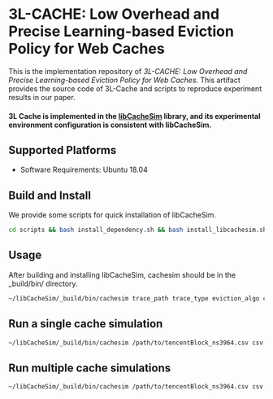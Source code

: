 # 3L-CACHE: Low Overhead and Precise Learning-based Eviction Policy for Web Caches

This is the implementation repository of *3L-CACHE: Low Overhead and Precise Learning-based Eviction Policy for Web Caches*. This artifact provides the source code of 3L-Cache and scripts to reproduce experiment results in our paper.

#### 3L Cache is implemented in the [libCacheSim](https://github.com/1a1a11a/libCacheSim) library, and its experimental environment configuration is consistent with libCacheSim.

 ## Supported Platforms
- Software Requirements: Ubuntu 18.04

## Build and Install 
We provide some scripts for quick installation of libCacheSim.
```bash
cd scripts && bash install_dependency.sh && bash install_libcachesim.sh
```

## Usage
After building and installing libCacheSim, cachesim should be in the _build/bin/ directory.
```bash
~/libCacheSim/_build/bin/cachesim trace_path trace_type eviction_algo cache_size [OPTION...]
```
## Run a single cache simulation
```bash
~/libCacheSim/_build/bin/cachesim /path/to/tencentBlock_ns3964.csv csv 3lcache 1347453593  -t "time-col=1, obj-id-col=2, obj-size-col=3"
```

## Run multiple cache simulations
```bash
~/libCacheSim/_build/bin/cachesim /path/to/tencentBlock_ns3964.csv csv 3lcache 1347453593,13474535  -t "time-col=1, obj-id-col=2, obj-size-col=3"
```


